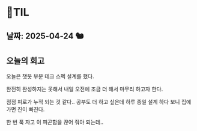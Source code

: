 # 🧾TIL
## 날짜: 2025-04-24 🐿️

## 오늘의 회고

오늘은 챗봇 부분 테크 스펙 설계를 했다.

완전히 완성하지는 못해서 내일 오전에 조금 더 해서 마무리 하고자 한다.

점점 피로가 누적 되는 것 같다.. 공부도 더 하고 싶은데 하루 종일 설계 하다 보니 집에 가면 진이 빠진다.

한 번 푹 자고 이 피곤함을 끊어 줘야 되는데..

